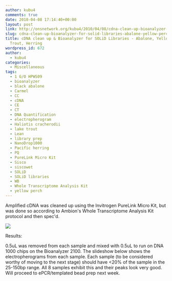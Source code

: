 ```yaml
---
author: kubu4
comments: true
date: 2010-04-08 17:14:40+00:00
layout: post
link: http://onsnetwork.org/kubu4/2010/04/08/cdna-clean-up-bioanalyzer-for-solid-libraries-abalone-yellow-perch-lake-trout-herring/
slug: cdna-clean-up-bioanalyzer-for-solid-libraries-abalone-yellow-perch-lake-trout-herring
title: cDNA clean up & Bioanalyzer for SOLiD Libraries - Abalone, Yellow Perch, Lake
  Trout, Herring
wordpress_id: 672
author:
  - kubu4
categories:
  - Miscellaneous
tags:
  - 1 G/O HPWS09
  - bioanalyzer
  - black abalone
  - Carmel
  - CC
  - cDNA
  - CE
  - CT
  - DNA Quantification
  - electropherogram
  - Haliotis cracherodii
  - lake trout
  - Lean
  - library prep
  - NanoDrop1000
  - Pacific herring
  - PQ
  - PureLink Micro Kit
  - Sisco
  - siscowet
  - SOLiD
  - SOLiD libraries
  - WB
  - Whole Transcriptome Analysis Kit
  - yellow perch
---
```


Amplified cDNA was cleaned up using the Invitrogen PureLink Micro Kit, but was done so according to Ambion's Whole Transcriptome Analysis Kit protocol and then spec'd.

![](http://eagle.fish.washington.edu/Arabidopsis/20100408%20SOLiD%20Libraries%20cDNA%20spec.jpg)

Results:

0.5uL was removed from each sample and mixed with 0.5uL to run on DNA 1000 chips on the Bioanalyzer 2100. The slideshow below shows the electropherograms from each sample. Each sample (to be considered worthy of moving to the next stage) should have <20% of the sample in the 25-150bp range. All 8 samples exhibit this and their peaks look very good. Will proceed to ePCR/templated bead prep next week.


